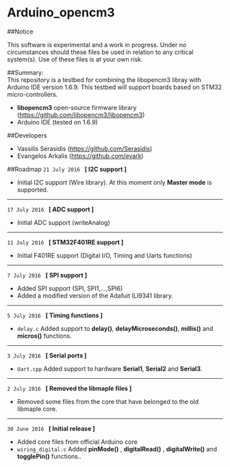 Arduino_opencm3  
=============  

##Notice

This software is experimental and a work in progress.
Under no circumstances should these files be used in relation to any critical system(s).
Use of these files is at your own risk.


##Summary:  
This repository is a testbed for combining the libopencm3 libray with Arduino IDE version 1.6.9. This testbed will support boards based on STM32 micro-controllers. 


- **libopencm3** open-source firmware library (https://github.com/libopencm3/libopencm3)
- Arduino IDE (tested on 1.6.9)
  
##Developers
- Vassilis Serasidis (https://github.com/Serasidis)
- Evangelos Arkalis (https://github.com/evark)


  
##Roadmap
`21 July 2016 ` **[ I2C support  ]**
  
* Initial I2C support (Wire library). At this moment only **Master mode** is supported.

---
`17 July 2016 ` **[ ADC support  ]**
  
* Initial ADC support (writeAnalog)

---
`11 July 2016 ` **[ STM32F401RE support  ]**
  
* Initial F401RE support (Digital I/O, Timing and Uarts functions)

---
`7 July 2016 ` **[ SPI support  ]**
  
* Added SPI support (SPI, SPI1,...,SPI6)
* Added a modified version of the Adafuit ILI9341 library.

---
`5 July 2016 ` **[ Timing functions ]**

* `delay.c` Added support to **delay()**, **delayMicroseconds()**, **millis()** and **micros()** functions. 

---
`3 July 2016 ` **[ Serial ports ]**

* `Uart.cpp` Added support to hardware **Serial1**, **Serial2** and **Serial3**.

---
`2 July 2016 ` **[ Removed the libmaple files ]**

* Removed some files from the core that have belonged to the old libmaple core.

---
`30 June 2016 ` **[ Initial release ]** 

* Added core files from official Arduino core
* `wiring_digital.c` Added **pinMode()** , **digitalRead()** , **digitalWrite()** and **togglePin()** functions..
